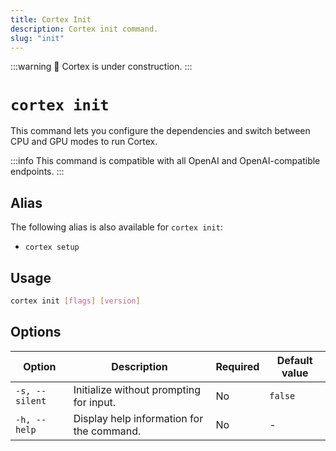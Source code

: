 ```yaml
---
title: Cortex Init
description: Cortex init command.
slug: "init"
---
```


:::warning
🚧 Cortex is under construction.
:::

# `cortex init`
This command lets you configure the dependencies and switch between CPU and GPU modes to run Cortex.

:::info
This command is compatible with all OpenAI and OpenAI-compatible endpoints.
:::

## Alias

The following alias is also available for `cortex init`:

- `cortex setup`

## Usage

```bash
cortex init [flags] [version]
```

## Options

| Option            | Description                                           | Required | Default value |
|-------------------|-------------------------------------------------------|----------|---------------|
| `-s, --silent`    | Initialize without prompting for input.               | No       | `false`         |
| `-h, --help`      | Display help information for the command.             | No       |     -          |

